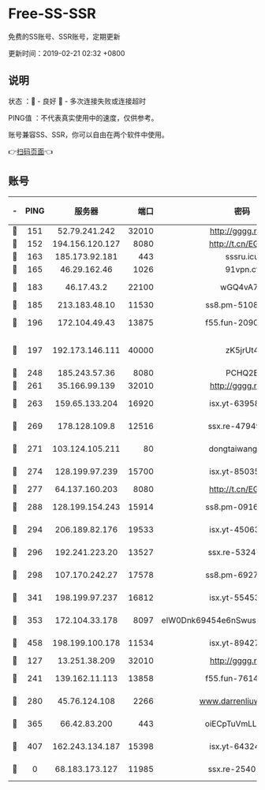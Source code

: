 # Free-SS-SSR

免费的SS账号、SSR账号，定期更新

更新时间：2019-02-21 02:32 +0800

## 说明

状态     ：🙂 - 良好 🙁 - 多次连接失败或连接超时

PING值   ：不代表真实使用中的速度，仅供参考。

账号兼容SS、SSR，你可以自由在两个软件中使用。

👉[扫码页面](https://liesauer.github.io/free-ss-ssr.github.io/)👈

## 账号

|-|PING|服务器|端口|密码|加密方式|区域|
|:----:|:----:|:-----:|-----:|:----:|:----:|:----:|
|🙂|151|52.79.241.242|32010|http://gggg.rocks|chacha20|KR|
|🙂|152|194.156.120.127|8080|http://t.cn/EGJIyrl|rc4-md5|RU|
|🙂|163|185.173.92.181|443|sssru.icu|rc4-md5|RU|
|🙂|165|46.29.162.46|1026|91vpn.cf|rc4-md5|RU|
|🙂|183|46.17.43.2|22100|wGQ4vA7D|aes-256-gcm|RU|
|🙂|185|213.183.48.10|11530|ss8.pm-51089820|rc4-md5|RU|
|🙂|196|172.104.49.43|13875|f55.fun-20902073|aes-256-cfb|SG|
|🙂|197|192.173.146.111|40000|zK5jrUt4|chacha20-ietf-poly1305|US|
|🙂|248|185.243.57.36|8080|PCHQ2E|rc4-md5|US|
|🙂|261|35.166.99.139|32010|http://gggg.rocks|chacha20|US|
|🙂|263|159.65.133.204|16920|isx.yt-63958934|aes-256-cfb|SG|
|🙂|269|178.128.109.8|12516|ssx.re-47949672|aes-256-cfb|SG|
|🙂|271|103.124.105.211|80|dongtaiwang.com|aes-256-cfb|US|
|🙂|274|128.199.97.239|15700|isx.yt-85035186|aes-256-cfb|SG|
|🙂|277|64.137.160.203|8080|http://t.cn/EGJIyrl|rc4-md5|CA|
|🙂|288|128.199.154.243|15914|ss8.pm-09160539|aes-256-cfb|SG|
|🙂|294|206.189.82.176|19533|isx.yt-45063216|aes-256-cfb|SG|
|🙂|296|192.241.223.20|13527|ssx.re-53247060|aes-256-cfb|US|
|🙂|298|107.170.242.27|17578|ss8.pm-69276184|aes-256-cfb|US|
|🙂|341|198.199.97.237|16812|isx.yt-55453633|aes-256-cfb|US|
|🙂|353|172.104.33.178|8097|eIW0Dnk69454e6nSwuspv9DmS201tQ0D|aes-256-cfb|SG|
|🙂|458|198.199.100.178|11534|isx.yt-89427709|aes-256-cfb|US|
|🙂|127|13.251.38.209|32010|http://gggg.rocks|chacha20|SG|
|🙂|241|139.162.11.113|13858|f55.fun-76142283|aes-256-cfb|SG|
|🙂|280|45.76.124.108|2266|www.darrenliuwei.com|aes-256-cfb|AU|
|🙂|365|66.42.83.200|443|oiECpTuVmLLxk4Ts|aes-256-cfb|US|
|🙂|407|162.243.134.187|15398|isx.yt-64324153|aes-256-cfb|US|
|🙁|0|68.183.173.127|11985|ssx.re-25401129|aes-256-cfb|US|
